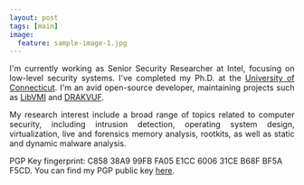 ```yaml
---
layout: post
tags: [main]
image:
  feature: sample-image-1.jpg
---
```


<p align="justify">
I'm currently working as Senior Security Researcher at Intel, focusing on low-level security systems. I've completed my Ph.D. at the <a href="http://www.cse.uconn.edu">University of Connecticut</a>. I'm an avid open-source developer, maintaining projects such as <a href="http://libvmi.com">LibVMI</a> and <a href="https://drakvuf.com">DRAKVUF</a>.
</p>

<p align="justify">
My research interest include a broad range of topics related to computer security, including intrusion detection, operating system design, virtualization, live and forensics memory analysis, rootkits, as well as static and dynamic malware analysis.
</p>

<p>
PGP Key fingerprint: C858 38A9 99FB FA05 E1CC  6006 31CE B68F BF5A F5CD. You can find my PGP public key <a href="https://pgp.mit.edu/pks/lookup?search=tamas%40tklengyel.com&op=index&fingerprint=on&exact=on">here</a>.
</p>
